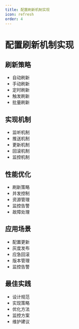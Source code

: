 ```yaml
---
title: 配置刷新机制实现
icon: refresh
order: 4
---
```


# 配置刷新机制实现

## 刷新策略
- 自动刷新
- 手动刷新
- 定时刷新
- 触发刷新
- 批量刷新

## 实现机制
- 监听机制
- 推送机制
- 更新机制
- 回滚机制
- 监控机制

## 性能优化
- 刷新策略
- 并发控制
- 资源管理
- 监控告警
- 故障处理

## 应用场景
- 配置更新
- 灰度发布
- 应急回滚
- 版本管理
- 监控告警

## 最佳实践
- 设计规范
- 实现策略
- 优化方法
- 监控方案
- 维护建议

